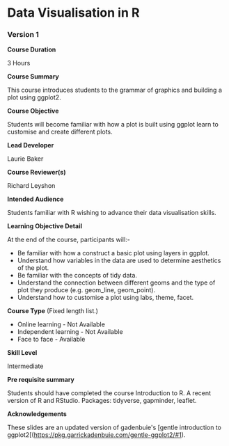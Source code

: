 # Data Visualisation in R

### Version 1

**Course Duration**

3 Hours

**Course Summary**

This course introduces students to the grammar of graphics and building a plot using ggplot2.

**Course Objective**

Students will become familiar with how a plot is built using ggplot learn to customise and create different plots. 

**Lead Developer**

Laurie Baker

**Course Reviewer(s)**

Richard Leyshon

**Intended Audience**

Students familiar with R wishing to advance their data visualisation skills. 

**Learning Objective Detail**

At the end of the course, participants will:-


* Be familiar with how a construct a basic plot using layers in ggplot.
* Understand how variables in the data are used to determine aesthetics of the plot.
* Be familiar with the concepts of tidy data.
* Understand the connection between different geoms and the type of plot they produce (e.g. geom_line, geom_point).
* Understand how to customise a plot using labs, theme, facet.



**Course Type** (Fixed length list.)

* Online learning - Not Available
* Independent learning - Not Available
* Face to face - Available

**Skill Level**

Intermediate

**Pre requisite summary** 

Students should have completed the course Introduction to R. A recent version of R and RStudio. Packages: tidyverse, gapminder, leaflet. 

**Acknowledgements**

These slides are an updated version of gadenbuie's [gentle introduction to ggplot2[(https://pkg.garrickadenbuie.com/gentle-ggplot2/#1).
